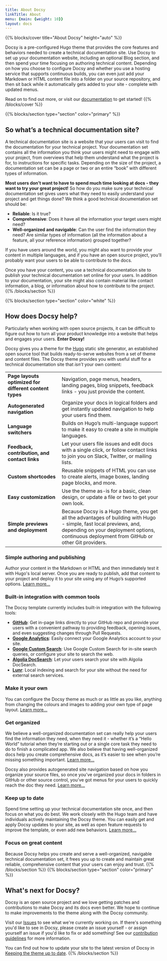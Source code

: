 ```yaml
---
title: About Docsy
linkTitle: About
menu: {main: {weight: 10}}
layout: docs
---
```


{{% blocks/cover title="About Docsy" height="auto" %}}

Docsy is a pre-configured Hugo theme that provides the core features and behaviors needed to create a technical documentation site. Use Docsy to set up your documentation website, including an optional Blog section, and then spend your time focusing on authoring technical content. Depending on how you choose to configure Docsy and whether you use a hosting service that supports continuous builds, you can even just add your Markdown or HTML content file into a folder on your source repository, and then sit back while it automatically gets added to your site - complete with updated menus.

Read on to find out more, or visit our [documentation](/docs/) to get started!
{{% /blocks/cover %}}

{{% blocks/section type="section" color="primary" %}}
## So what’s a technical documentation site?

A technical documentation site is a website that your users can visit to find the documentation for your technical project.  Your documentation set contains all the information you think your users might need to engage with your project, from overviews that help them understand what the project is for, to instructions for specific tasks. Depending on the size of the project, a documentation set can be a page or two or an entire “book” with different types of information.

**Most users don’t want to have to spend much time looking at docs - they want to try your great project!** So how do you make sure your technical documentation set gives users what they need to easily understand your project and get things done? We think a good technical documentation set should be:

*   **Reliable**: Is it true?
*   **Comprehensive**: Does it have all the information your target users might need?
*   **Well-organized and navigable**: Can the user find the information they need? Are similar types of information (all the information about a feature, all your reference information) grouped together?

If you have users around the world, you might also want to provide your content in multiple languages, and if you have an open source project, you’ll probably want your users to be able to contribute to the docs.

Once you have your content, you use a technical documentation site to publish your technical documentation set online for your users. In addition to your documentation, your site might also contain material like contact information, a blog, or information about how to contribute to the project.
{{% /blocks/section %}}

{{% blocks/section type="section" color="white" %}}
## How does Docsy help?

Particularly when working with open source projects, it can be difficult to figure out how to turn all your product knowledge into a website that helps and engages your users. **Enter Docsy!**

Docsy gives you a theme for the [Hugo](https://gohugo.io/) static site generator, an established open source tool that builds ready-to-serve websites from a set of theme and content files. The Docsy theme provides you with useful stuff for a technical documentation site that *isn’t* your own content:

<table>
  <tr>
   <td><strong>Page layouts optimized for different content types</strong>
   </td>
   <td>Navigation, page menus, headers, landing pages, blog snippets, feedback links - you just provide the content.
   </td>
  </tr>
  <tr>
   <td><strong>Autogenerated navigation</strong>
   </td>
   <td>Organize your docs in logical folders and get instantly updated navigation to help your users find them.
   </td>
  </tr>
  <tr>
   <td><strong>Language switchers</strong>
   </td>
   <td>Builds on Hugo’s multi-language support to make it easy to create a site in multiple languages.
   </td>
  </tr>
  <tr>
   <td><strong>Feedback, contribution, and contact links</strong>
   </td>
   <td>Let your users file issues and edit docs with a single click, or follow contact links to join you on Slack, Twitter, or mailing lists.
   </td>
  </tr>
  <tr>
   <td><strong>Custom shortcodes</strong>
   </td>
   <td>Reusable snippets of HTML you can use to create alerts, image boxes, landing page blocks, and more.
   </td>
  </tr>
  <tr>
   <td><strong>Easy customization</strong>
   </td>
   <td>Use the theme as-is for a basic, clean design, or update a file or two to get your own look.
   </td>
  </tr>
  <tr>
   <td><strong>Simple previews and deployment</strong>
   </td>
   <td>Because Docsy is a Hugo theme, you get all the advantages of building with Hugo - simple, fast local previews, and, depending on your deployment options, continuous deployment from GitHub or other Git providers.
   </td>
  </tr>
</table>

### Simple authoring and publishing

Author your content in the Markdown or HTML and then immediately test it with Hugo's local server. Once you are ready to
publish, add that content to your project and deploy it to your site using any of Hugo’s supported options.
[Learn more...](/docs/deployment/)

### Built-in integration with common tools

The Docsy template currently includes built-in integration with the following tools:

* [**GitHub**](https://github.com): Get in-page links directly to your GitHub repo and provide your users with a
   convenient pathway to providing feedback, opening issues, and even suggesting changes through Pull Requests.
* [**Google Analytics**](https://analytics.google.com/analytics/web/): Easily connect your Google Analytics account to your
   site.
* [**Google Custom Search**](https://cse.google.com/cse/): Use Google Custom Search for in-site search queries, or
  configure your site to search the web.
* [**Algolia DocSearch**](https://community.algolia.com/docsearch/): Let your users search your site with Algolia DocSearch.
* [**Lunr**](https://lunrjs.com/): Local indexing and search for your site without the need for external search services.

### Make it your own

You can configure the Docsy theme as much or as little as you like, anything from changing the colours and images to adding your own type of page layout. [Learn more...](/docs/adding-content/lookandfeel/)

### Get organized

We believe a well-organized documentation set can really help your users find the information they need, when they need it - whether it’s a “Hello World” tutorial when they’re starting out or a single core task they need to do to finish a complicated app. We also believe that having well-organized docs help you create comprehensive docs, as it’s easier to see when you’re missing something important. [Learn more...](/docs/best-practices/organizing-content/)

Docsy also provides autogenerated site navigation based on how you organize your source files, so once you’ve organized your docs in folders in GitHub or other source control, you’ve got menus for your users to quickly reach the doc they need. [Learn more...](/docs/adding-content/navigation/)


### Keep up to date

Spend time setting up your technical documentation site once, and then focus on what you do best. We work closely with
the Hugo team and have individuals actively maintaining the Docsy theme. You can easily get and
apply Docsy updates to your site, as well as open feature requests to improve the
template, or even add new behaviors. [Learn more...](/docs/updating/)


### Focus on great content

Because Docsy helps you create and serve a well-organized, navigable technical documentation set, it frees you up to create and maintain great reliable, comprehensive content that your users can enjoy and trust.
{{% /blocks/section %}}
{{% blocks/section type="section" color="primary" %}}
## What's next for Docsy?

Docsy is an open source project and we love getting patches and contributions to make Docsy and its docs even better. We hope to continue to make improvements to the theme along with the Docsy community.

Visit our [Issues](https://github.com/google/docsy/issues) to see what we're currently working on. If there's something you'd like to see in Docsy, please create an issue yourself - or assign yourself an issue if you'd like to fix or add something! See our [contribution guidelines](/docs/contribution-guidelines/) for more information.

You can find out how to update your site to the latest version of Docsy in [Keeping the theme up to date](/docs/updating/).
{{% /blocks/section %}}




